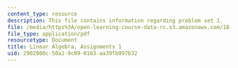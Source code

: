 ```yaml
---
content_type: resource
description: This file contains information regarding problem set 1.
file: /media/https%3A/open-learning-course-data-rc.s3.amazonaws.com/18-700-linear-algebra-fall-2013/2902800c50a29c090163aa39fb997b32_MIT18_700F13_ps1.pdf
file_type: application/pdf
resourcetype: Document
title: Linear Algebra, Assignments 1
uid: 2902800c-50a2-9c09-0163-aa39fb997b32
---
```

